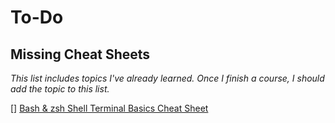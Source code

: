 # To-Do

## Missing Cheat Sheets
_This list includes topics I've already learned. Once I finish a course, I should add the topic to this list._


[] [Bash & zsh Shell Terminal Basics Cheat Sheet](https://www.datacamp.com/cheat-sheet/bash-and-zsh-shell-terminal-basics-cheat-sheet)